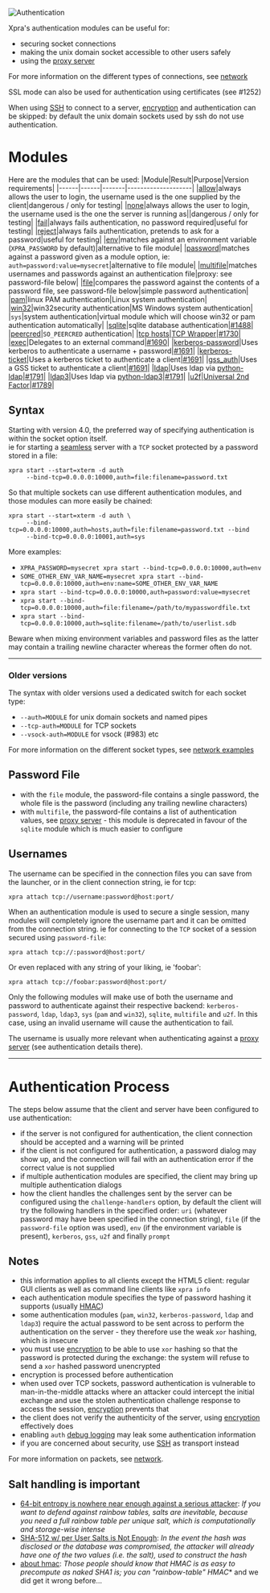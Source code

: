 ![Authentication](https://xpra.org/icons/authentication.png)

Xpra's authentication modules can be useful for:
* securing socket connections
* making the unix domain socket accessible to other users safely
* using the [proxy server](./Proxy-Server.md)

For more information on the different types of connections, see [network](../Network/README.md)

SSL mode can also be used for authentication using certificates (see #1252)

When using [SSH](../Network/SSH.md) to connect to a server, [encryption](../Network/Encryption.md) and authentication can be skipped: by default the unix domain sockets used by ssh do not use authentication.

# Modules
Here are the modules that can be used:
|Module|Result|Purpose|Version requirements|
|------|------|-------|--------------------|
|[allow](../../xpra/server/auth/allow_auth.py)|always allows the user to login, the username used is the one supplied by the client|dangerous / only for testing|
|[none](../../xpra/server/auth/none_auth.py)|always allows the user to login, the username used is the one the server is running as||dangerous / only for testing|
|[fail](../../xpra/trunk/src/xpra/server/auth/fail_auth.py)|always fails authentication, no password required|useful for testing|
|[reject](../../xpra/trunk/src/xpra/server/auth/reject_auth.py)|always fails authentication, pretends to ask for a password|useful for testing|
|[env](../../xpra/trunk/src/xpra/server/auth/env_auth.py)|matches against an environment variable (`XPRA_PASSWORD` by default)|alternative to file module|
|[password](../../xpra/trunk/src/xpra/server/auth/password_auth.py)|matches against a password given as a module option, ie: `auth=password:value=mysecret`|alternative to file module|
|[multifile](../../xpra/trunk/src/xpra/server/auth/multifile_auth.py)|matches usernames and passwords against an authentication file|proxy: see password-file below|
|[file](../../xpra/server/auth/file_auth.py)|compares the password against the contents of a password file, see password-file below|simple password authentication|
|[pam](../../xpra/trunk/src/xpra/server/auth/pam.py)|linux PAM authentication|Linux system authentication|
|[win32](../../xpra/trunk/src/xpra/server/auth/win32_auth.py)|win32security authentication|MS Windows system authentication|
|`sys`|system authentication|virtual module which will choose win32 or pam authentication automatically|
|[sqlite](../../xpra/trunk/src/xpra/server/auth/sqlite_auth.py)|sqlite database authentication|[#1488](../https://github.com/Xpra-org/xpra/issues/1488#issuecomment-765477498)|
|[peercred](../../xpra/trunk/src/xpra/server/auth/peercred_auth.py)|`SO_PEERCRED` authentication|
|[tcp hosts](../../xpra/trunk/src/xpra/server/auth/hosts_auth.py)|[TCP Wrapper](https://en.wikipedia.org/wiki/TCP_Wrapper)|[#1730](../https://github.com/Xpra-org/xpra/issues/issues/1730#issuecomment-765492022)|
|[exec](../../xpra/server/auth/exec_auth.py)|Delegates to an external command|[#1690](../https://github.com/Xpra-org/xpra/issues/1690)|
|[kerberos-password](../../xpra/server/auth/kerberos_password_auth.py)|Uses kerberos to authenticate a username + password|[#1691](../https://github.com/Xpra-org/xpra/issues/1691)|
|[kerberos-ticket](../../xpra/server/auth/kerberos_ticket_auth.py)|Uses a kerberos ticket to authenticate a client|[#1691](../https://github.com/Xpra-org/xpra/issues/1691)|
|[gss_auth](../../xpra/trunk/src/xpra/server/auth/gss_auth.py)|Uses a GSS ticket to authenticate a client|[#1691](../https://github.com/Xpra-org/xpra/issues/1691)|
|[ldap](../../xpra/server/auth/ldap_auth.py)|Uses ldap via [python-ldap](https://www.python-ldap.org/en/latest/)|[#1791](../https://github.com/Xpra-org/xpra/issues/1791)|
|[ldap3](../../xpra/server/auth/ldap3_auth.py)|Uses ldap via [python-ldap3](https://github.com/cannatag/ldap3)|[#1791](../https://github.com/Xpra-org/xpra/issues/1791)|
|[u2f](../../xpra/trunk/src/xpra/server/auth/u2f_auth.py)|[Universal 2nd Factor](https://en.wikipedia.org/wiki/Universal_2nd_Factor)|[#1789](../https://github.com/Xpra-org/xpra/issues/1789)|


## Syntax
Starting with version 4.0, the preferred way of specifying authentication is within the socket option itself. \
ie for starting a [seamless](./Seamless.md) server with a `TCP` socket protected by a password stored in a file:
```
xpra start --start=xterm -d auth
     --bind-tcp=0.0.0.0:10000,auth=file:filename=password.txt
```
So that multiple sockets can use different authentication modules, and those modules can more easily be chained:
```
xpra start --start=xterm -d auth \
     --bind-tcp=0.0.0.0:10000,auth=hosts,auth=file:filename=password.txt --bind 
     --bind-tcp=0.0.0.0:10001,auth=sys
```
More examples:
* `XPRA_PASSWORD=mysecret xpra start --bind-tcp=0.0.0.0:10000,auth=env`
* `SOME_OTHER_ENV_VAR_NAME=mysecret xpra start --bind-tcp=0.0.0.0:10000,auth=env:name=SOME_OTHER_ENV_VAR_NAME`
* `xpra start --bind-tcp=0.0.0.0:10000,auth=password:value=mysecret`
* `xpra start --bind-tcp=0.0.0.0:10000,auth=file:filename=/path/to/mypasswordfile.txt`
* `xpra start --bind-tcp=0.0.0.0:10000,auth=sqlite:filename=/path/to/userlist.sdb`

Beware when mixing environment variables and password files as the latter may contain a trailing newline character whereas the former often do not.

***
### Older versions
The syntax with older versions used a dedicated switch for each socket type:
* `--auth=MODULE` for unix domain sockets and named pipes
* `--tcp-auth=MODULE` for TCP sockets
* `--vsock-auth=MODULE` for vsock (#983)
etc

For more information on the different socket types, see [network examples](./Network)


## Password File

* with the `file` module, the password-file contains a single password, the whole file is the password (including any trailing newline characters)
* with `multifile`, the password-file contains a list of authentication values, see [proxy server](./ProxyServer) - this module is deprecated in favour of the `sqlite` module which is much easier to configure

## Usernames
The username can be specified in the connection files you can save from the launcher, or in the client connection string, ie for tcp:

    xpra attach tcp://username:password@host:port/

When an authentication module is used to secure a single session, many modules will completely ignore the username part and it can be omitted from the connection string. ie for connecting to the `TCP` socket of a session secured using `password-file`:

    xpra attach tcp://:password@host:port/

Or even replaced with any string of your liking, ie 'foobar':

    xpra attach tcp://foobar:password@host:port/


Only the following modules will make use of both the username and password to authenticate against their respective backend: `kerberos-password`, `ldap`, `ldap3`, `sys` (`pam` and `win32`), `sqlite`, `multifile` and `u2f`.
In this case, using an invalid username will cause the authentication to fail.

The username is usually more relevant when authenticating against a [proxy server](./Proxy-Server.md) (see authentication details there).


***

# Authentication Process

The steps below assume that the client and server have been configured to use authentication:
* if the server is not configured for authentication, the client connection should be accepted and a warning will be printed
* if the client is not configured for authentication, a password dialog may show up, and the connection will fail with an authentication error if the correct value is not supplied
* if multiple authentication modules are specified, the client may bring up multiple authentication dialogs
* how the client handles the challenges sent by the server can be configured using the `challenge-handlers` option, by default the client will try the following handlers in the specified order: `uri` (whatever password may have been specified in the connection string), `file` (if the `password-file` option was used), `env` (if the environment variable is present), `kerberos`, `gss`, `u2f` and finally `prompt`

## Notes
* this information applies to all clients except the HTML5 client: regular GUI clients as well as command line clients like `xpra info`
* each authentication module specifies the type of password hashing it supports (usually [HMAC](https://en.wikipedia.org/wiki/Hash-based_message_authentication_code))
* some authentication modules (`pam`, `win32`, `kerberos-password`, `ldap` and `ldap3`) require the actual password to be sent across to perform the authentication on the server - they therefore use the weak `xor` hashing, which is insecure
* you must use [encryption](../Network/Encryption.md) to be able to use `xor` hashing so that the password is protected during the exchange: the system will refuse to send a `xor` hashed password unencrypted
* encryption is processed before authentication
* when used over TCP sockets, password authentication is vulnerable to man-in-the-middle attacks where an attacker could intercept the initial exchange and use the stolen authentication challenge response to access the session, [encryption](../Network/Encryption.md) prevents that
* the client does not verify the authenticity of the server, using [encryption](../Network/Encryption.md) effectively does
* enabling `auth` [debug logging](./Logging.md) may leak some authentication information
* if you are concerned about security, use [SSH](../Network/SSH.md) as transport instead

For more information on packets, see [network](../Network/README.md).

## Salt handling is important
* [64-bit entropy is nowhere near enough against a serious attacker](https://crypto.stackexchange.com/a/34162/48758): _If you want to defend against rainbow tables, salts are inevitable, because you need a full rainbow table per unique salt, which is computationally and storage-wise intense_
* [SHA-512 w/ per User Salts is Not Enough](https://blog.mozilla.org/security/2011/05/10/sha-512-w-per-user-salts-is-not-enough/): _In the event the hash was disclosed or the database was compromised, the attacker will already have one of the two values (i.e. the salt), used to construct the hash_
* [about hmac](https://news.ycombinator.com/item?id=1998198): _Those people should know that HMAC is as easy to precompute as naked SHA1 is; you can "rainbow-table" HMAC_* and we did get it wrong before...
